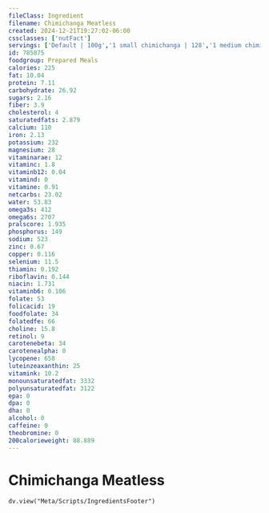 ```yaml
---
fileClass: Ingredient
filename: Chimichanga Meatless
created: 2024-12-21T19:27:02-06:00
cssclasses: ['nutFact']
servings: ['Default | 100g','1 small chimichanga | 128','1 medium chimichanga | 198','1 large chimichanga | 396','1 chimichanga, nfs | 198','1 cup | 146']
id: 785875
foodgroup: Prepared Meals
calories: 225
fat: 10.04
protein: 7.11
carbohydrate: 26.92
sugars: 2.16
fiber: 3.9
cholesterol: 4
saturatedfats: 2.879
calcium: 110
iron: 2.13
potassium: 232
magnesium: 28
vitaminarae: 12
vitaminc: 1.8
vitaminb12: 0.04
vitamind: 0
vitamine: 0.91
netcarbs: 23.02
water: 53.83
omega3s: 412
omega6s: 2707
pralscore: 1.935
phosphorus: 149
sodium: 523
zinc: 0.67
copper: 0.116
selenium: 11.5
thiamin: 0.192
riboflavin: 0.144
niacin: 1.731
vitaminb6: 0.106
folate: 53
folicacid: 19
foodfolate: 34
folatedfe: 66
choline: 15.8
retinol: 9
carotenebeta: 34
carotenealpha: 0
lycopene: 658
luteinzeaxanthin: 25
vitamink: 10.2
monounsaturatedfat: 3332
polyunsaturatedfat: 3122
epa: 0
dpa: 0
dha: 0
alcohol: 0
caffeine: 0
theobromine: 0
200calorieweight: 88.889
---
```


# Chimichanga Meatless

```dataviewjs
dv.view("Meta/Scripts/IngredientsFooter")
```